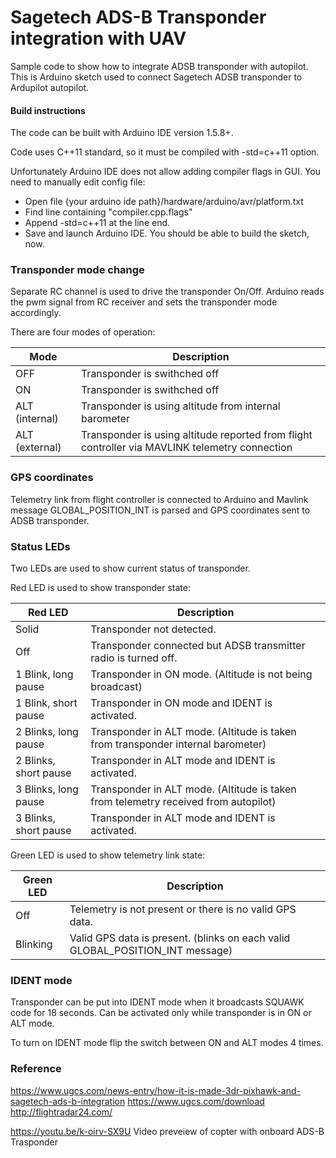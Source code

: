 # Sagetech ADS-B Transponder integration with UAV 

Sample code to show how to integrate ADSB transponder with autopilot.
This is Arduino sketch used to connect Sagetech ADSB transponder to Ardupilot autopilot.

#### Build instructions

The code can be built with Arduino IDE version 1.5.8+.

Code uses C++11 standard, so it must be compiled with -std=c++11 option.

Unfortunately Arduino IDE does not allow adding compiler flags in GUI. You  need to manually edit config file:
- Open file {your arduino ide path}/hardware/arduino/avr/platform.txt
- Find line containing "compiler.cpp.flags"
- Append -std=c++11 at the line end.
- Save and launch Arduino IDE. You should be able to build the sketch, now.

### Transponder mode change
Separate RC channel is used to drive the transponder On/Off.
Arduino reads the pwm signal from RC receiver and sets the transponder mode accordingly. 
  
There are four modes of operation:

| Mode | Description|
| --- | --- |
| OFF | Transponder is swithched off |
| ON | Transponder is swithched off |
| ALT (internal) | Transponder is using altitude from internal barometer |
| ALT (external) | Transponder is using altitude reported from flight controller via MAVLINK telemetry connection |

### GPS coordinates
Telemetry link from flight controller is connected to Arduino and Mavlink message GLOBAL_POSITION_INT is parsed and GPS coordinates sent to ADSB transponder.

### Status LEDs
Two LEDs are used to show current status of transponder.

Red LED is used to show transponder state:

| Red LED | Description |
| --- | --- |
| Solid | Transponder not detected. |
| Off | Transponder connected but ADSB transmitter radio is turned off. |
| 1 Blink, long pause | Transponder in ON mode. (Altitude is not being broadcast)|
| 1 Blink, short pause | Transponder in ON mode and IDENT is activated.|
| 2 Blinks, long pause | Transponder in ALT mode. (Altitude is taken from transponder internal barometer)|
| 2 Blinks, short pause | Transponder in ALT mode and IDENT is activated.|
| 3 Blinks, long pause | Transponder in ALT mode. (Altitude is taken from telemetry received from autopilot)|
| 3 Blinks, short pause | Transponder in ALT mode and IDENT is activated.|

Green LED is used to show telemetry link state:

| Green LED | Description |
| --- | --- |
| Off | Telemetry is not present or there is no valid GPS data.|
| Blinking | Valid GPS data is present. (blinks on each valid GLOBAL_POSITION_INT message)|


### IDENT mode

Transponder can be put into IDENT mode when it broadcasts SQUAWK code for 18 seconds. Can be activated only while transponder is in ON or ALT mode.

To turn on IDENT mode flip the switch between ON and ALT modes 4 times.

### Reference
https://www.ugcs.com/news-entry/how-it-is-made-3dr-pixhawk-and-sagetech-ads-b-integration
https://www.ugcs.com/download
http://flightradar24.com/

https://youtu.be/k-oirv-SX9U  Video preveiew of copter with onboard ADS-B Trasponder
